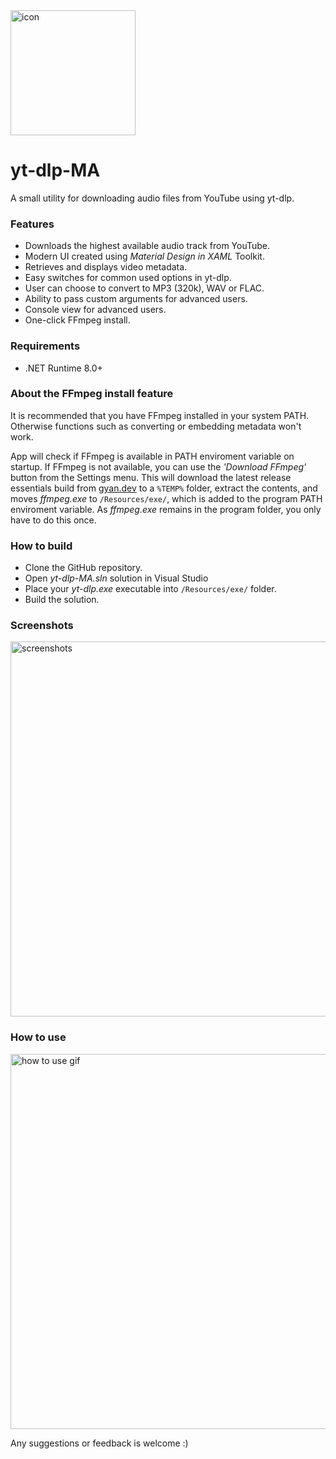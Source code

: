 <img src="https://github.com/user-attachments/assets/2c82ce83-578b-4ccf-bb7f-cd883daa0c44" alt="icon" width="200"/>

# yt-dlp-MA

A small utility for downloading audio files from YouTube using yt-dlp.

### Features
+ Downloads the highest available audio track from YouTube.
+ Modern UI created using *Material Design in XAML* Toolkit.
+ Retrieves and displays video metadata.
+ Easy switches for common used options in yt-dlp.
+ User can choose to convert to MP3 (320k), WAV or FLAC.
+ Ability to pass custom arguments for advanced users.
+ Console view for advanced users.
+ One-click FFmpeg install.

### Requirements
+ .NET Runtime 8.0+

### About the FFmpeg install feature
It is recommended that you have FFmpeg installed in your system PATH. Otherwise functions such as converting or embedding metadata won't work.

App will check if FFmpeg is available in PATH enviroment variable on startup. If FFmpeg is not available, you can use the *'Download FFmpeg'* button from the Settings menu. This will download the latest release essentials build from [gyan.dev](https://www.gyan.dev/ffmpeg/builds/) to a `%TEMP%` folder, extract the contents, and moves *ffmpeg.exe* to `/Resources/exe/`, which is added to the program PATH enviroment variable. As *ffmpeg.exe* remains in the program folder, you only have to do this once.

### How to build
+ Clone the GitHub repository.
+ Open *yt-dlp-MA.sln* solution in Visual Studio
+ Place your *yt-dlp.exe* executable into `/Resources/exe/` folder.
+ Build the solution.

### Screenshots
<img src="https://github.com/user-attachments/assets/adc9e204-675c-462a-98b0-2e6b3ee0c36f" alt="screenshots" height="600" />

### How to use
<img src="https://github.com/user-attachments/assets/c5e602c9-847e-4778-b5aa-f498a095d22b" alt="how to use gif" height="600" />

Any suggestions or feedback is welcome :)
